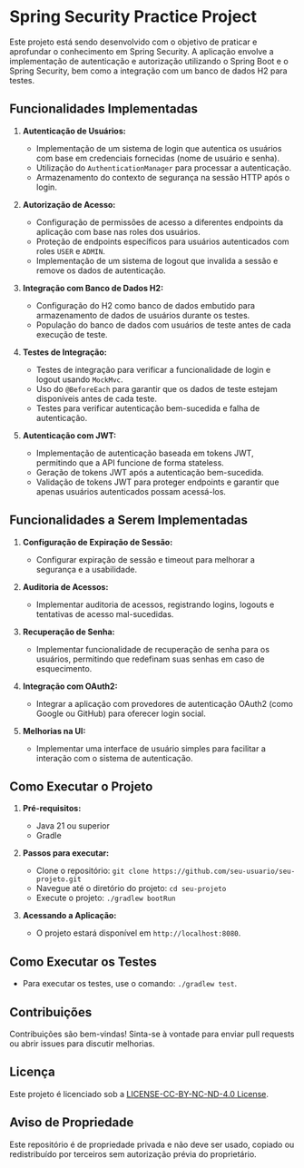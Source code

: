 # Spring Security Practice Project

Este projeto está sendo desenvolvido com o objetivo de praticar e aprofundar o conhecimento em Spring Security. A aplicação envolve a implementação de autenticação e autorização utilizando o Spring Boot e o Spring Security, bem como a integração com um banco de dados H2 para testes.

## Funcionalidades Implementadas

1. **Autenticação de Usuários:**
   - Implementação de um sistema de login que autentica os usuários com base em credenciais fornecidas (nome de usuário e senha).
   - Utilização do `AuthenticationManager` para processar a autenticação.
   - Armazenamento do contexto de segurança na sessão HTTP após o login.

2. **Autorização de Acesso:**
   - Configuração de permissões de acesso a diferentes endpoints da aplicação com base nas roles dos usuários.
   - Proteção de endpoints específicos para usuários autenticados com roles `USER` e `ADMIN`.
   - Implementação de um sistema de logout que invalida a sessão e remove os dados de autenticação.

3. **Integração com Banco de Dados H2:**
   - Configuração do H2 como banco de dados embutido para armazenamento de dados de usuários durante os testes.
   - População do banco de dados com usuários de teste antes de cada execução de teste.

4. **Testes de Integração:**
   - Testes de integração para verificar a funcionalidade de login e logout usando `MockMvc`.
   - Uso do `@BeforeEach` para garantir que os dados de teste estejam disponíveis antes de cada teste.
   - Testes para verificar autenticação bem-sucedida e falha de autenticação.

5. **Autenticação com JWT:**
   - Implementação de autenticação baseada em tokens JWT, permitindo que a API funcione de forma stateless.
   - Geração de tokens JWT após a autenticação bem-sucedida.
   - Validação de tokens JWT para proteger endpoints e garantir que apenas usuários autenticados possam acessá-los.

## Funcionalidades a Serem Implementadas

1. **Configuração de Expiração de Sessão:**
   - Configurar expiração de sessão e timeout para melhorar a segurança e a usabilidade.

2. **Auditoria de Acessos:**
   - Implementar auditoria de acessos, registrando logins, logouts e tentativas de acesso mal-sucedidas.

3. **Recuperação de Senha:**
   - Implementar funcionalidade de recuperação de senha para os usuários, permitindo que redefinam suas senhas em caso de esquecimento.

4. **Integração com OAuth2:**
   - Integrar a aplicação com provedores de autenticação OAuth2 (como Google ou GitHub) para oferecer login social.

5. **Melhorias na UI:**
   - Implementar uma interface de usuário simples para facilitar a interação com o sistema de autenticação.

## Como Executar o Projeto

1. **Pré-requisitos:**
   - Java 21 ou superior
   - Gradle

2. **Passos para executar:**
   - Clone o repositório: `git clone https://github.com/seu-usuario/seu-projeto.git`
   - Navegue até o diretório do projeto: `cd seu-projeto`
   - Execute o projeto: `./gradlew bootRun`

3. **Acessando a Aplicação:**
   - O projeto estará disponível em `http://localhost:8080`.

## Como Executar os Testes

- Para executar os testes, use o comando: `./gradlew test`.

## Contribuições

Contribuições são bem-vindas! Sinta-se à vontade para enviar pull requests ou abrir issues para discutir melhorias.

## Licença

Este projeto é licenciado sob a [LICENSE-CC-BY-NC-ND-4.0 License](LICENSE.md).

## Aviso de Propriedade

Este repositório é de propriedade privada e não deve ser usado, copiado ou redistribuído por terceiros sem autorização prévia do proprietário.
